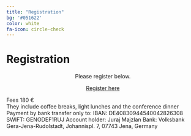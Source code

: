 ```yaml
---
title: "Registration"
bg: '#051622'
color: white
fa-icon: circle-check
---
```

# Registration

<p align="center">
Please register below.
</p>

<div align="center">
<a href="https://docs.google.com/forms/d/e/1FAIpQLSelUYP4soZoXnQ5nTyGOUSD9vPDzPeWbFvYKkJEw3qdN_33cQ/viewform?usp=pp_url" class="btn vspace btn-success btn-lg mr-1" role="button"><i class="fa fa-arrow-right" aria-hidden="true"></i> Register here</a>
</div>

<p align="center">
</p>
<p >
Fees 180 €</br>
They include coffee breaks, light lunches and the conference dinner
Payment by bank transfer only to:
IBAN: DE40830944540042826308
SWIFT: GENODEF1RUJ
Account holder: Juraj Majzlan
Bank: Volksbank Gera-Jena-Rudolstadt, Johannispl. 7, 07743 Jena, Germany
</p>
